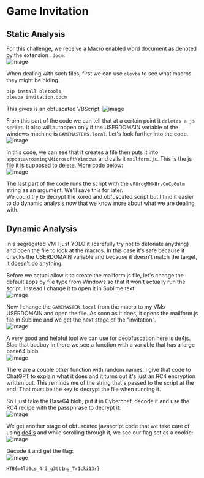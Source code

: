 # Game Invitation

## Static Analysis
For this challenge, we receive a Macro enabled word document as denoted by the extension `.docm`:  
![image](https://github.com/LazyTitan33/CTF-Writeups/assets/80063008/82231574-a8ca-4397-9c9b-a5b0c9cd15d5)

When dealing with such files, first we can use `olevba` to see what macros they might be hiding. 

```bash
pip install oletools
olevba invitation.docm
```

This gives is an obfuscated VBScript.
![image](https://github.com/LazyTitan33/CTF-Writeups/assets/80063008/69b57251-952d-4482-8212-951c3f7181d0)

From this part of the code we can tell that at a certain point it `deletes a js script`. It also will autoopen only if the USERDOMAIN variable of the windows machine is `GAMEMASTERS.local`. Let's look further into the code.  
![image](https://github.com/LazyTitan33/CTF-Writeups/assets/80063008/91562e8d-e015-420a-bc92-6d567eea5524)

In this code, we can see that it creates a file then puts it into `appdata\roaming\Microsoft\Windows` and calls it `mailform.js`. This is the js file it is supposed to delete. More code below:  
![image](https://github.com/LazyTitan33/CTF-Writeups/assets/80063008/e66735ae-1886-4c35-ad9d-6306a5b7c75f)

The last part of the code runs the script with the `vF8rdgMHKBrvCoCp0ulm` string as an argument. We'll save this for later.  
We could try to decrypt the xored and obfuscated script but I find it easier to do dynamic analysis now that we know more about what we are dealing with.

## Dynamic Analysis
In a segregated VM I just YOLO it (carefully try not to detonate anything) and open the file to look at the macros. In this case it's safe because it checks the USERDOMAIN variable and because it doesn't match the target, it doesn't do anything.

Before we actual allow it to create the mailform.js file, let's change the default apps by file type from Windows so that it won't actually run the script. Instead I change it to open it in Sublime text.  
![image](https://github.com/LazyTitan33/CTF-Writeups/assets/80063008/e27b128d-7d25-4c53-bb5e-6b1cf5649cf7)

Now I change the `GAMEMASTER.local` from the macro to my VMs USERDOMAIN and open the file. As soon as it does, it opens the mailform.js file in Sublime and we get the next stage of the "invitation".  
![image](https://github.com/LazyTitan33/CTF-Writeups/assets/80063008/bfae10d3-f33a-49ab-955e-1379f533dcc6)

A very good and helpful tool we can use for deobfuscation here is [de4js](https://lelinhtinh.github.io/de4js/). Slap that badboy in there we see a function with a variable that has a large base64 blob.  
![image](https://github.com/LazyTitan33/CTF-Writeups/assets/80063008/58aa951e-f6dc-49ca-b934-4a8bbd5f829c)

There are a couple other function with random names. I give that code to ChatGPT to explain what it does and it turns out it's just an RC4 encryption written out. This reminds me of the string that's passed to the script at the end. That must be the key to decrypt the file when running it.

So I just take the Base64 blob, put it in Cyberchef, decode it and use the RC4 recipe with the passphrase to decrypt it:  
![image](https://github.com/LazyTitan33/CTF-Writeups/assets/80063008/4e2743e5-fb92-4fc6-a63e-025c9a58491c)

We get another stage of obfuscated javascript code that we take care of using [de4js](https://lelinhtinh.github.io/de4js/) and while scrolling through it, we see our flag set as a cookie:  
![image](https://github.com/LazyTitan33/CTF-Writeups/assets/80063008/6ac5cd3d-a29e-446b-9e35-ac9164fa113f)

Decode it and get the flag:  
![image](https://github.com/LazyTitan33/CTF-Writeups/assets/80063008/764e2a83-f0f5-495f-b26a-d0ed20e904d1)

`HTB{m4ld0cs_4r3_g3tt1ng_Tr1cki13r}`
